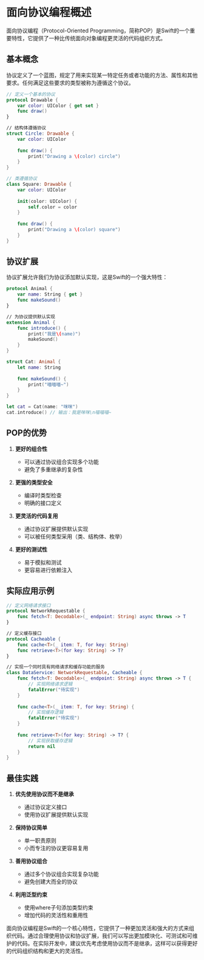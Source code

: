 # 面向协议编程概述

面向协议编程（Protocol-Oriented Programming，简称POP）是Swift的一个重要特性，它提供了一种比传统面向对象编程更灵活的代码组织方式。

## 基本概念

协议定义了一个蓝图，规定了用来实现某一特定任务或者功能的方法、属性和其他要求。任何满足这些要求的类型被称为遵循这个协议。

```swift
// 定义一个基本的协议
protocol Drawable {
    var color: UIColor { get set }
    func draw()
}

// 结构体遵循协议
struct Circle: Drawable {
    var color: UIColor
    
    func draw() {
        print("Drawing a \(color) circle")
    }
}

// 类遵循协议
class Square: Drawable {
    var color: UIColor
    
    init(color: UIColor) {
        self.color = color
    }
    
    func draw() {
        print("Drawing a \(color) square")
    }
}
```

## 协议扩展

协议扩展允许我们为协议添加默认实现，这是Swift的一个强大特性：

```swift
protocol Animal {
    var name: String { get }
    func makeSound()
}

// 为协议提供默认实现
extension Animal {
    func introduce() {
        print("我是\(name)")
        makeSound()
    }
}

struct Cat: Animal {
    let name: String
    
    func makeSound() {
        print("喵喵喵~")
    }
}

let cat = Cat(name: "咪咪")
cat.introduce() // 输出：我是咪咪\n喵喵喵~
```

## POP的优势

1. **更好的组合性**
   - 可以通过协议组合实现多个功能
   - 避免了多重继承的复杂性

2. **更强的类型安全**
   - 编译时类型检查
   - 明确的接口定义

3. **更灵活的代码复用**
   - 通过协议扩展提供默认实现
   - 可以被任何类型采用（类、结构体、枚举）

4. **更好的测试性**
   - 易于模拟和测试
   - 更容易进行依赖注入

## 实际应用示例

```swift
// 定义网络请求接口
protocol NetworkRequestable {
    func fetch<T: Decodable>(_ endpoint: String) async throws -> T
}

// 定义缓存接口
protocol Cacheable {
    func cache<T>(_ item: T, for key: String)
    func retrieve<T>(for key: String) -> T?
}

// 实现一个同时具有网络请求和缓存功能的服务
class DataService: NetworkRequestable, Cacheable {
    func fetch<T: Decodable>(_ endpoint: String) async throws -> T {
        // 实现网络请求逻辑
        fatalError("待实现")
    }
    
    func cache<T>(_ item: T, for key: String) {
        // 实现缓存逻辑
        fatalError("待实现")
    }
    
    func retrieve<T>(for key: String) -> T? {
        // 实现获取缓存逻辑
        return nil
    }
}
```

## 最佳实践

1. **优先使用协议而不是继承**
   - 通过协议定义接口
   - 使用协议扩展提供默认实现

2. **保持协议简单**
   - 单一职责原则
   - 小而专注的协议更容易复用

3. **善用协议组合**
   - 通过多个协议组合实现复杂功能
   - 避免创建大而全的协议

4. **利用泛型约束**
   - 使用where子句添加类型约束
   - 增加代码的灵活性和重用性

面向协议编程是Swift的一个核心特性，它提供了一种更加灵活和强大的方式来组织代码。通过合理使用协议和协议扩展，我们可以写出更加模块化、可测试和可维护的代码。在实际开发中，建议优先考虑使用协议而不是继承，这样可以获得更好的代码组织结构和更大的灵活性。